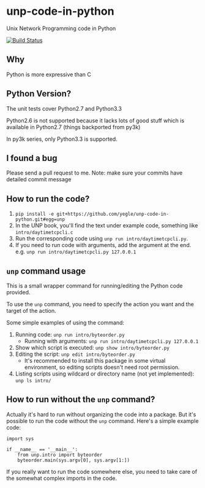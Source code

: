 unp-code-in-python
==================

Unix Network Programming code in Python

[![Build Status](https://travis-ci.org/yegle/unp-code-in-python.png)](https://travis-ci.org/yegle/unp-code-in-python)

## Why

Python is more expressive than C

## Python Version?

The unit tests cover Python2.7 and Python3.3

Python2.6 is not supported because it lacks lots of good stuff which is available in Python2.7 (things backported from py3k)

In py3k series, only Python3.3 is supported.

## I found a bug

Please send a pull request to me. Note: make sure your commits have
detailed commit message

## How to run the code?

1. `pip install -e
   git+https://github.com/yegle/unp-code-in-python.git#egg=unp`
2. In the UNP book, you'll find the text under example code, something
   like `intro/daytimetcpcli.c`
3. Run the corresponding code using `unp run intro/daytimetcpcli.py`.
4. If you need to run code with arguments, add the argument at the end.
   e.g. `unp run intro/daytimetcpcli.py 127.0.0.1`

## `unp` command usage

This is a small wrapper command for running/editing the Python code provided.

To use the `unp` command, you need to specify the action you want and
the target of the action.

Some simple examples of using the command:

1. Running code: `unp run intro/byteorder.py`
    * Running with arguments: `unp run intro/daytimetcpcli.py 127.0.0.1`
2. Show which script is executed: `unp show intro/byteorder.py`
3. Editing the script: `unp edit intro/byteorder.py`
    * It's recommended to install this package in some virtual
      environment, so editing scripts doesn't need root permission.
4. Listing scripts using wildcard or directory name (not yet
   implemented): `unp ls intro/`

## How to run without the `unp` command?

Actually it's hard to run without organizing the code into a package.
But it's possible to run the code without the `unp` command. Here's a
simple example code:

    import sys

    if __name__ == '__main__':
        from unp.intro import byteorder
        byteorder.main(sys.argv[0], sys.argv[1:])

If you really want to run the code somewhere else, you need to take care
of the somewhat complex imports in the code.
